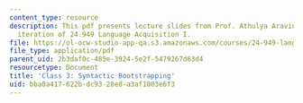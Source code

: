 ```yaml
---
content_type: resource
description: This pdf presents lecture slides from Prof. Athulya Aravind's fall 2020
  iteration of 24.949 Language Acquisition I.
file: https://ol-ocw-studio-app-qa.s3.amazonaws.com/courses/24-949-language-acquisition-i-fall-2020/bba0a417622bdc9328e8a3af1803e6f3_MIT24_949f20_lec3.pdf
file_type: application/pdf
parent_uid: 2b3daf0c-485e-3924-5e2f-5479267d63d4
resourcetype: Document
title: 'Class 3: Syntactic Bootstrapping'
uid: bba0a417-622b-dc93-28e8-a3af1803e6f3
---
```

